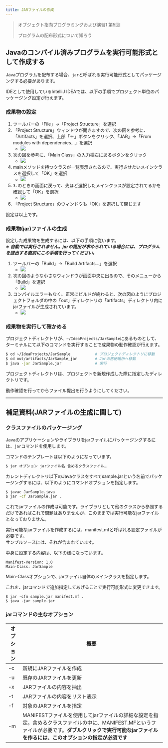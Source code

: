 ```yaml
---
title: JARファイルの作成
---
```


> オブジェクト指向プログラミングおよび演習1 第5回
>
> プログラムの配布形式について知ろう

## Javaのコンパイル済みプログラムを実行可能形式として作成する

Javaプログラムを配布する場合、`jar`と呼ばれる実行可能形式としてパッケージングする必要があります。

IDEとして使用しているIntelliJ IDEAでは、以下の手順でプロジェクト単位のパッケージング設定が行えます。

### 成果物の設定


1. ツールバーの「File」→「Project Structure」を選択
2. 「Project Structure」ウィンドウが開きますので、次の図を参考に、「Artifacts」を選択、上部「＋」ボタンをクリック、「JAR」→「From modules with dependencies...」を選択
    - ![](SCR-20230427-bezm-2.png)
3. 次の図を参考に、「Main Class」の入力欄右にあるボタンをクリック
    - ![](SCR-20230427-bfps-2.png)
4. mainメソッドを持つクラスが一覧表示されるので、実行させたいメインクラスを選択して「OK」を選択
    - ![](SCR-20230427-bhrm.png)
5. `3.`のときの画面に戻って、先ほど選択したメインクラスが設定されてるかを確認して「OK」を選択
    - ![](SCR-20230427-bhtr.png)
6. 「Project Structure」のウィンドウも「OK」を選択して閉じます

設定は以上です。

### 成果物(jar)ファイルの生成

設定した成果物を生成するには、以下の手順に従います。  
***※ 自動では実行されません。jarの提出が求められている場合には、プログラムを提出する直前にこの手順を行ってください。***

1. ツールバーの「Build」→「Build Artifacts...」を選択
    - ![](SCR-20230427-bind-2.png)
2. 次の図のような小さなウィンドウが画面中央に出るので、そのメニューから「Build」を選択
    - ![](SCR-20230427-bitm-2.png)
3. コンパイルエラーもなく、正常にビルドが終わると、次の図のようにプロジェクトフォルダの中の「out」ディレクトリの「artifacts」ディレクトリ内にjarファイルが生成されています。
    - ![](SCR-20230427-bjgc-2.png)


### 成果物を実行して確かめる

プロジェクトディレクトリが、`~/IdeaProjects/JarSample`にあるものとして、ターミナルにて以下のコマンドを実行することで成果物の動作確認が行えます。

```bash
$ cd ~/IdeaProjects/JarSample           # プロジェクトディレクトリに移動
$ cd out/artifacts/JarSample_jar        # Jarの格納場所へ移動
$ java -jar JarSample.jar               # 実行
```

プロジェクトディレクトリは、プロジェクトを新規作成した際に指定したディレクトリです。

動作確認を行ってからファイル提出を行うようにしてください。

----

## 補足資料(JARファイルの生成に関して)
### クラスファイルのパッケージング

Javaのアプリケーションやライブラリをjarファイルにパッケージングするには、`jar`コマンドを使用します。

コマンドのテンプレートは以下のようになっています。

```bash
$ jar オプション jarファイル名 含めるクラスファイル…
```

カレントディレクトリ以下のJavaクラスをすべてsample.jarという名前でパッケージングするには、以下のようにコマンドオプションを指定します。

```bash
$ javac JarSample.java
$ jar -cf JarSample.jar .
```

これでjarファイルの作成は可能です。ライブラリとして他のクラスから参照するだけであればこれで問題はありませんが、このままでは実行可能なjarファイルとなっておりません。

実行可能なjarファイルを作成するには、manifest.mfと呼ばれる設定ファイルが必要です。  
サンプルソースには、それが含まれています。

中身に設定する内容は、以下の様になっています。

```
Manifest-Version: 1.0
Main-Class: JarSample
```

Main-Classオプションで、jarファイル自体のメインクラスを指定します。

これを、jarコマンドで追加指定してあげることで実行可能形式に変更できます。

```
$ jar -cfm sample.jar manifest.mf .
$ java -jar sample.jar
```

### jarコマンドの主なオプション

| オプション | 概要 |
|----|------------------------|
| -c | 新規にJARファイルを作成
| -u | 既存のJARファイルを更新
| -x | JARファイルの内容を抽出
| -t | JARファイルの内容をリスト表示
| -f | 対象のJARファイルを指定
| -m | MANIFESTファイルを使用してjarファイルの詳細な設定を指定。含めるクラスファイルの中に、MANIFEST.MFというファイルが必要です。**ダブルクリックで実行可能なjarファイルを作るには、このオプションの指定が必須です**

